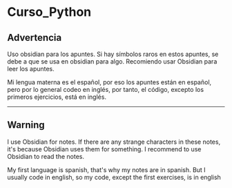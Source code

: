 # Curso_Python

## Advertencia

Uso obsidian para los apuntes. Si hay símbolos raros en estos apuntes, se debe a que se usa en obsidian para algo. Recomiendo usar Obsidian para leer los apuntes.

Mi lengua materna es el español, por eso los apuntes están en español, pero por lo general codeo en inglés, por tanto, el código, excepto los primeros ejercicios, está en inglés.

<hr />

## Warning

I use Obsidian for notes. If there are any strange characters in these notes, it's because Obsidian uses them for something. I recommend to use Obsidian to read the notes.

My first language is spanish, that's why my notes are in spanish. But I usually code in english, so my code, except the first exercises, is in english

